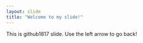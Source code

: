 ```yaml
---
layout: slide
title: "Welcome to my slide!"
---
```

This is github1817 slide.
Use the left arrow to go back!

